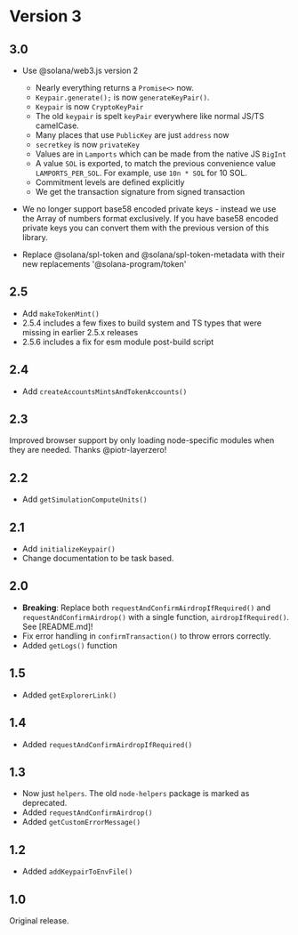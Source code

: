 # Version 3

## 3.0

- Use @solana/web3.js version 2

  - Nearly everything returns a `Promise<>` now.
  - `Keypair.generate();` is now `generateKeyPair()`.
  - `Keypair` is now `CryptoKeyPair`
  - The old `keypair` is spelt `keyPair` everywhere like normal JS/TS camelCase.
  - Many places that use `PublicKey` are just `address` now
  - `secretkey` is now `privateKey`
  - Values are in `Lamports` which can be made from the native JS `BigInt`
  - A value `SOL` is exported, to match the previous convenience value `LAMPORTS_PER_SOL`. For example, use `10n * SOL` for 10 SOL.
  - Commitment levels are defined explicitly
  - We get the transaction signature from signed transaction

- We no longer support base58 encoded private keys - instead we use the Array of numbers format exclusively. If you have base58 encoded private keys you can convert them with the previous version of this library.
- Replace @solana/spl-token and @solana/spl-token-metadata with their new replacements '@solana-program/token'

## 2.5

- Add `makeTokenMint()`
- 2.5.4 includes a few fixes to build system and TS types that were missing in earlier 2.5.x releases
- 2.5.6 includes a fix for esm module post-build script

## 2.4

- Add `createAccountsMintsAndTokenAccounts()`

## 2.3

Improved browser support by only loading node-specific modules when they are needed. Thanks @piotr-layerzero!

## 2.2

- Add `getSimulationComputeUnits()`

## 2.1

- Add `initializeKeypair()`
- Change documentation to be task based.

## 2.0

- **Breaking**: Replace both `requestAndConfirmAirdropIfRequired()` and `requestAndConfirmAirdrop()` with a single function, `airdropIfRequired()`. See [README.md]!
- Fix error handling in `confirmTransaction()` to throw errors correctly.
- Added `getLogs()` function

## 1.5

- Added `getExplorerLink()`

## 1.4

- Added `requestAndConfirmAirdropIfRequired()`

## 1.3

- Now just `helpers`. The old `node-helpers` package is marked as deprecated.
- Added `requestAndConfirmAirdrop()`
- Added `getCustomErrorMessage()`

## 1.2

- Added `addKeypairToEnvFile()`

## 1.0

Original release.
